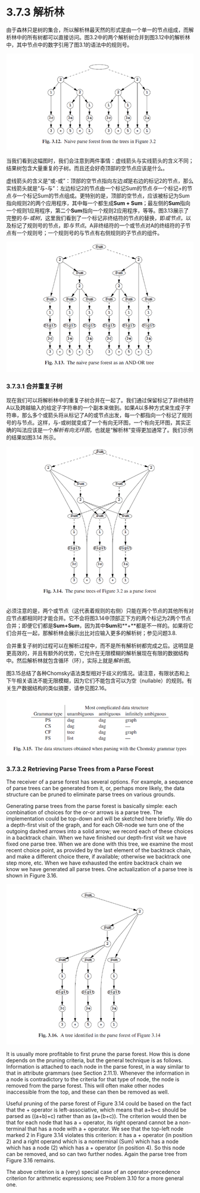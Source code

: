# 3.7.3 解析林

由于森林只是树的集合，所以解析林最天然的形式是由一个单一的节点组成，而解析林中的所有树都可以直接访问。图3.2中的两个解析树合并到图3.12中的解析林中，其中节点中的数字引用了图3.1的语法中的规则号。

![图1](../../img/3.7.3_1-Fig.3.12.png)

当我们看到这幅图时，我们会注意到两件事情：虚线箭头与实线箭头的含义不同；结果树包含大量重复的子树。而且还会好奇顶部的空节点应该是什么。

虚线箭头的含义是“或-或”：顶部的空节点指向左边*或*是右边的标记2的节点，那么实线箭头就是“与-与”：左边标记2的节点由一个标记Sum的节点*与*一个标记+的节点*与*一个标记Sum的节点组成。更特别的是，顶部的空节点，应该被标记为Sum指向规则2的两个应用程序，其中每一个都生成**Sum + Sum**；最左侧的**Sum**指向一个规则1应用程序，第二个**Sum**指向一个规则2应用程序，等等。图3.13展示了完整的*与-或树*，这里我们看到了一个标记非终结符的节点的替换，即*或节点*，以及标记了规则号的节点，即*与节点*。A非终结符的一个或节点对A的终结符的子节点有一个规则号；一个规则号的与节点有右侧规则的子节点的组件。

![图2](../../img/3.7.3_2-Fig.3.13.png)

### 3.7.3.1 合并重复子树

现在我们可以将解析林中的重复子树合并在一起了。我们通过保留标记了非终结符A以及跨越输入的给定子字符串的一个副本来做到。如果*A*以多种方式来生成子字符串，那么多个或箭头将从标记了A的或节点出发，每一个都指向一个标记了规则号的与节点。这样，与-或树就变成了一个有向无环图，一个有向无环图，其实正确的叫法应该是一个*解析有向无环图*，也就是“解析林”变得更加通常了。我们示例的结果如图3.14 所示。

![图3](../../img/3.7.3_3-Fig.3.14.png)

必须注意的是，两个或节点（这代表着规则的右侧）只能在两个节点的其他所有对应节点都相同时才能合并。它不会将图3.14中顶部正下方的两个标记为2两个节点合并；即便它们都是**Sum+Sum**，因为其中**Sum**和**+**都是不一样的。如果将它们合并在一起，那解析林会展示出比对应输入更多的解析树；参见问题3.8.

合并重复子树的过程可以在解析过程中，而不是所有解析树都完成之后。这明显是更高效的，并且有额外的优势，它允许在无限模糊的解析展现在有限的数据结构中。然后解析林就包含循环（环），实际上就是*解析图*。

图3.15总结了各种Chomsky语法类型相对于歧义的情况。请注意，有限状态和上下午相关语法不能无限模糊，因为它们不能包含可以为空（nullable）的规则。有关生产数据结构的类似摘要，请参见图2.16。

![图4](../../img/3.7.3_4-Fig.3.15.png)

### 3.7.3.2 Retrieving Parse Trees from a Parse Forest

The receiver of a parse forest has several options. For example, a sequence of parse trees can be generated from it, or, perhaps more likely, the data structure can be pruned to eliminate parse trees on various grounds.

Generating parse trees from the parse forest is basically simple: each combination of choices for the or-or arrows is a parse tree. The implementation could be top-down and will be sketched here briefly. We do a depth-first visit of the graph, and for each OR-node we turn one of the outgoing dashed arrows into a solid arrow; we record each of these choices in a backtrack chain. When we have finished our depth-first visit we have fixed one parse tree. When we are done with this tree, we examine the most recent choice point, as provided by the last element of the backtrack chain, and make a different choice there, if available; otherwise we backtrack one step more, etc. When we have exhausted the entire backtrack chain we know we have generated all parse trees. One actualization of a parse tree is shown in Figure 3.16.

![图5](../../img/3.7.3_5-Fig.3.16.png)

It is usually more profitable to first prune the parse forest. How this is done depends on the pruning criteria, but the general technique is as follows. Information is attached to each node in the parse forest, in a way similar to that in attribute grammars (see Section 2.11.1). Whenever the information in a node is contradictory to the criteria for that type of node, the node is removed from the parse forest. This will often make other nodes inaccessible from the top, and these can then be removed as well.

Useful pruning of the parse forest of Figure 3.14 could be based on the fact that the + operator is left-associative, which means that a+b+c should be parsed as ((a+b)+c) rather than as (a+(b+c)). The criterion would then be that for each node that has a + operator, its right operand cannot be a non-terminal that has a node with a + operator. We see that the top-left node marked 2 in Figure 3.14 violates this criterion: it has a + operator (in position 2) and a right operand which is a nonterminal (Sum) which has a node which has a node (2) which has a + operator (in position 4). So this node can be removed, and so can two further nodes. Again the parse tree from Figure 3.16 remains.

The above criterion is a (very) special case of an operator-precedence criterion for arithmetic expressions; see Problem 3.10 for a more general one.